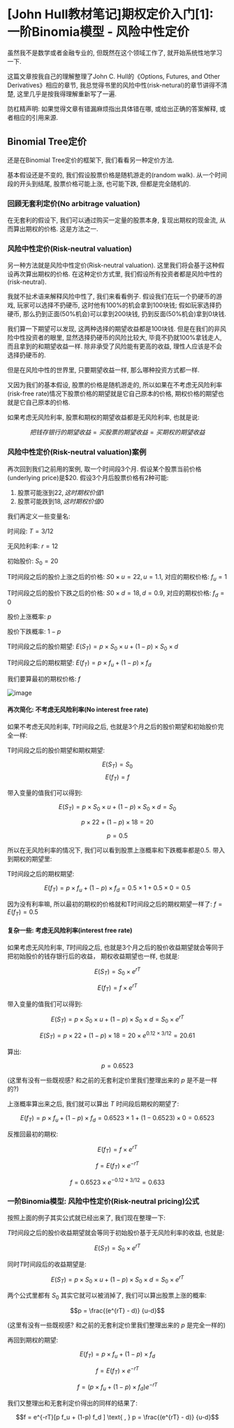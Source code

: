 # [John Hull教材笔记]期权定价入门[1]: 一阶Binomia模型 - 风险中性定价

虽然我不是数学或者金融专业的, 但既然在这个领域工作了, 就开始系统性地学习一下.

这篇文章按我自己的理解整理了John C. Hull的《Options, Futures, and Other Derivatives》相应的章节, 我总觉得书里的风险中性(risk-netural)的章节讲得不清楚, 这里几乎是按我得理解重新写了一遍. 

防杠精声明: 如果觉得文章有错漏麻烦指出具体错在哪, 或给出正确的答案解释, 或者相应的引用来源.

## Binomial Tree定价

还是在Binomial Tree定价的框架下, 我们看看另一种定价方法. 

基本假设还是不变的, 我们假设股票价格是随机游走的(random walk). 从一个时间段的开头到结尾, 股票价格可能上涨, 也可能下跌, 但都是完全随机的. 

### 回顾无套利定价(No arbitrage valuation)

在无套利的假设下, 我们可以通过购买一定量的股票本身, 复现出期权的现金流, 从而算出期权的价格. 这是方法之一. 

### 风险中性定价(Risk-neutral valuation)

另一种方法就是风险中性定价(Risk-neutral valuation). 这里我们将会基于这种假设再次算出期权的价格. 在这种定价方式里, 我们假设所有投资者都是风险中性的(risk-neutral). 

我就不扯术语来解释风险中性了, 我们来看看例子. 假设我们在玩一个扔硬币的游戏, 玩家可以选择不扔硬币, 这时他有100%的机会拿到100块钱; 假如玩家选择扔硬币, 那么扔到正面(50%机会)可以拿到200块钱, 扔到反面(50%机会)拿到0块钱. 

我们算一下期望可以发现, 这两种选择的期望收益都是100块钱. 但是在我们的非风险中性投资者的眼里, 显然选择扔硬币的风险比较大, 毕竟不扔就100%拿钱走人, 而且拿到的和期望收益一样. 除非承受了风险能有更高的收益, 理性人应该是不会选择扔硬币的. 

但是在风险中性的世界里, 只要期望收益一样, 那么哪种投资方式都一样. 

又因为我们的基本假设, 股票的价格是随机游走的, 所以如果在不考虑无风险利率(risk-free rate)情况下股票价格的期望就是它自己原本的价格, 期权价格的期望也就是它自己原本的价格. 

如果考虑无风险利率, 股票和期权的期望收益都是无风险利率, 也就是说:

$$ 把钱存银行的期望收益 = 买股票的期望收益 = 买期权的期望收益 $$

### 风险中性定价(Risk-neutral valuation)案例

再次回到我们之前用的案例, 取一个时间段3个月. 假设某个股票当前价格(underlying price)是$20. 假设3个月后股票价格有2种可能:

1. 股票可能涨到$22, 这时期权价值$1 
2. 股票可能跌到$18, 这时期权价值$0

我们再定义一些变量名:

时间段: $T = 3/12$

无风险利率: $r = 12%$

初始股价: $S_0 = 20$

T时间段之后的股价上涨之后的价格: $S0 \times u = 22, u = 1.1$, 对应的期权价格: $f_u = 1$

T时间段之后的股价下跌之后的价格: $S0 \times d = 18, d = 0.9$, 对应的期权价格: $f_d = 0$

股价上涨概率: $p$

股价下跌概率: $1-p$

T时间段之后的股价期望: $E(S_T) = p \times S_0 \times u + (1-p) \times S_0 \times d$ 

T时间段之后的期权期望: $E(f_T) = p \times f_u + (1-p) \times f_d$

我们要算最初的期权价格: $f$

![image](https://user-images.githubusercontent.com/5571030/207022685-b1135476-b384-4bfd-9a77-7122830a793d.png)


#### 再次简化: 不考虑无风险利率(No interest free rate)

如果不考虑无风险利率, $T$时间段之后, 也就是3个月之后的股价期望和初始股价完全一样: 

T时间段之后的股价期望和期权期望: 

$$E(S_T)  = S_0$$
$$E(f_T)  = f$$

带入变量的值我们可以得到:

$$E(S_T) = p \times S_0 \times u + (1-p) \times S_0 \times d =  S_0$$ 

$$p \times 22 + (1-p) \times 18 = 20 $$

$$p = 0.5$$

所以在无风险利率的情况下, 我们可以看到股票上涨概率和下跌概率都是0.5. 带入到期权的期望里:

T时间段之后的期权期望: 

$$E(f_T) = p \times f_u + (1-p) \times f_d = 0.5 \times 1 + 0.5 \times 0 = 0.5$$

因为没有利率嘛, 所以最初的期权的价格就和T时间段之后的期权期望一样了: $f = E(f_T) = 0.5$

#### 复杂一些: 考虑无风险利率(interest free rate)

如果考虑无风险利率, $T$时间段之后, 也就是3个月之后的股价收益期望就会等同于把初始股价的钱存银行后的收益， 期权收益期望也一样, 也就是: 

$$E(S_T)  = S_0 \times e ^{rT}$$

$$E(f_T)  = f \times e ^{rT}$$

带入变量的值我们可以得到:

$$E(S_T) = p \times S_0 \times u + (1-p) \times S_0 \times d =  S_0 \times e ^{rT}$$ 

$$E(S_T) = p \times 22 + (1-p) \times 18 =  20 \times e ^{0.12 \times 3/12} = 20.61$$

算出: 

$$ p = 0.6523$$

(这里有没有一些既视感? 和之前的无套利定价里我们整理出来的 $p$ 是不是一样的?)

上涨概率算出来之后, 我们就可以算出 $T$ 时间段后期权的期望了: 

$$E(f_T) = p \times f_u + (1-p) \times f_d = 0.6523 \times 1 + (1-0.6523) \times 0 = 0.6523$$

反推回最初的期权:

$$E(f_T)  = f \times e ^{rT}$$

$$f = E(f_T) \times e^{-rT} $$

$$f = 0.6523 \times e^{-0.12 \times 3/12} = 0.633 $$

### 一阶Binomia模型: 风险中性定价(Risk-neutral pricing)公式

按照上面的例子其实公式就已经出来了, 我们现在整理一下:

$T$时间段之后的股价收益期望就会等同于初始股价基于无风险利率的收益, 也就是: 

$$E(S_T)  = S_0 \times e ^{rT}$$

同时$T$时间段后的收益期望是:

$$E(S_T) = p \times S_0 \times u + (1-p) \times S_0 \times d =  S_0 \times e ^{rT}$$ 

两个公式里都有 $S_0$ 其实它就可以被消掉了, 我们可以算出股票上涨的概率: 

$$p = \frac{(e^{rT} - d)} {u-d}$$

(这里有没有一些既视感? 和之前的无套利定价里我们整理出来的 $p$ 是完全一样的)

再回到期权的期望:

$$E(f_T) = p \times f_u + (1-p) \times f_d$$

$$f = E(f_T) \times e^{-rT} $$

$$f = (p \times f_u + (1-p) \times f_d) e^{-rT} $$

我们又整理出和无套利定价得出的同样的结果了:

$$f =  e^{-rT}[p f_u  + (1-p) f_d ] \text{ ,  }  p = \frac{(e^{rT} - d)} {u-d}$$
